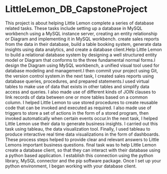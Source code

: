 # LittleLemon_DB_CapstoneProject

This project is about helping Little Lemon complete a series of database related tasks. These tasks include setting up a database in MySQL workbench using a MySQL instance server, creating an entity relationship or Diagram and implementing it in MySQL workbench. create sales reports from the data in their database, build a table booking system, generate data insights using data analytics, and create a database client.Help
Little Lemon to build a relational database system by designing a well structured entity model or Diagram that conforms to the three fundamental normal forms.I design the Diagram using MySQL workbench, a unified visual tool used for database modeling and management.I then commit your project using Git, the version control system.in the next task, I created sales reports using database queries, procedures, and prepared statements.I used virtual tables to make use of data that exists in other tables and simplify data access and queries. I also made use of different kinds of JOIN clauses to link records of data between one or
more tables based on a common column. I helped Little Lemon to use stored procedures to create reusable code that can be invoked and executed as required. I also made use of triggers to store a set of actions in the form of a stored program,  then invoked automatically when certain events occur.In the next task, I helped Little Lemon use their data to generate business insights. I carried out this task using tableau,
the data visualization tool. Finally, I used tableau to produce interactive real time data visualizations in the form of dashboards. These process steps helped to provide clear and relevant answers to Little Lemons
important business questions.  final task was to help Little Lemon create a database client, so that they can interact with their database using a python based application. I establish this connection using
the python library, MySQL connector and the pip software package. Once I set up your python environment, I began working with your database client.
